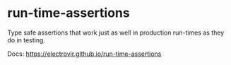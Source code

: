 # run-time-assertions

Type safe assertions that work just as well in production run-times as they do in testing.

Docs: https://electrovir.github.io/run-time-assertions
